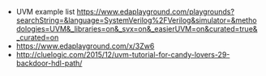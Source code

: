 + UVM example list
https://www.edaplayground.com/playgrounds?searchString=&language=SystemVerilog%2FVerilog&simulator=&methodologies=UVM&_libraries=on&_svx=on&_easierUVM=on&curated=true&_curated=on
+ https://www.edaplayground.com/x/3Zw6
+ http://cluelogic.com/2015/12/uvm-tutorial-for-candy-lovers-29-backdoor-hdl-path/
